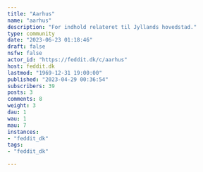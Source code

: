 ```yaml
---
title: "Aarhus" 
name: "aarhus"
description: "For indhold relateret til Jyllands hovedstad."
type: community
date: "2023-06-23 01:18:46"
draft: false
nsfw: false
actor_id: "https://feddit.dk/c/aarhus"
host: feddit.dk
lastmod: "1969-12-31 19:00:00"
published: "2023-04-29 00:36:54"
subscribers: 39
posts: 3
comments: 8
weight: 3
dau: 1
wau: 1
mau: 7
instances:
- "feddit_dk"
tags: 
- "feddit_dk"

---
```

